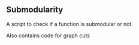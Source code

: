 Submodularity
-------------

A script to check if a function is submodular or not.

Also contains code for graph cuts
